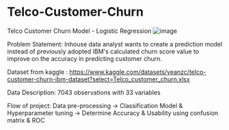 # Telco-Customer-Churn
Telco Customer Churn Model - Logistic Regression
![image](https://github.com/kaien123/Telco-Customer-Churn/assets/93868660/b2ef0f7c-0a4d-40b7-832f-edb1776c17ed)

Problem Statement: Inhouse data analyst wants to create a prediction model instead of previously adopted IBM's calculated churn score value to improve on the accuracy in predicting customer churn. 

Dataset from kaggle : https://www.kaggle.com/datasets/yeanzc/telco-customer-churn-ibm-dataset?select=Telco_customer_churn.xlsx

Data Description: 7043 observations with 33 variables

Flow of project:
Data pre-processing -> Classification Model & Hyperparameter tuning -> Determine Accuracy & Usability using confusion matrix & ROC
